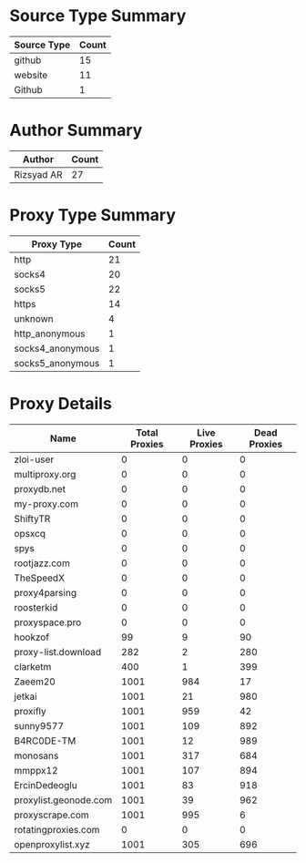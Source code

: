 # Source Type Summary

| Source Type | Count |
|-------------|-------|
| github | 15 |
| website | 11 |
| Github | 1 |


# Author Summary

| Author | Count |
|--------|-------|
| Rizsyad AR | 27 |


# Proxy Type Summary

| Proxy Type | Count |
|------------|-------|
| http | 21 |
| socks4 | 20 |
| socks5 | 22 |
| https | 14 |
| unknown | 4 |
| http_anonymous | 1 |
| socks4_anonymous | 1 |
| socks5_anonymous | 1 |


# Proxy Details

| Name | Total Proxies | Live Proxies | Dead Proxies |
|------|---------------|--------------|---------------|
| zloi-user | 0 | 0 | 0 |
| multiproxy.org | 0 | 0 | 0 |
| proxydb.net | 0 | 0 | 0 |
| my-proxy.com | 0 | 0 | 0 |
| ShiftyTR | 0 | 0 | 0 |
| opsxcq | 0 | 0 | 0 |
| spys | 0 | 0 | 0 |
| rootjazz.com | 0 | 0 | 0 |
| TheSpeedX | 0 | 0 | 0 |
| proxy4parsing | 0 | 0 | 0 |
| roosterkid | 0 | 0 | 0 |
| proxyspace.pro | 0 | 0 | 0 |
| hookzof | 99 | 9 | 90 |
| proxy-list.download | 282 | 2 | 280 |
| clarketm | 400 | 1 | 399 |
| Zaeem20 | 1001 | 984 | 17 |
| jetkai | 1001 | 21 | 980 |
| proxifly | 1001 | 959 | 42 |
| sunny9577 | 1001 | 109 | 892 |
| B4RC0DE-TM | 1001 | 12 | 989 |
| monosans | 1001 | 317 | 684 |
| mmppx12 | 1001 | 107 | 894 |
| ErcinDedeoglu | 1001 | 83 | 918 |
| proxylist.geonode.com | 1001 | 39 | 962 |
| proxyscrape.com | 1001 | 995 | 6 |
| rotatingproxies.com | 0 | 0 | 0 |
| openproxylist.xyz | 1001 | 305 | 696 |
